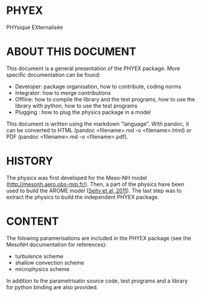 # PHYEX
PHYsique EXternalisée

# ABOUT THIS DOCUMENT

This document is a general presentation of the PHYEX package.
More specific documentation can be found:
 - Developer: package organisation, how to contribute, coding norms
 - Integrator: how to merge contributions
 - Offline: how to compile the library and the test programs, how to use the library with python, how to use the test programs
 - Plugging : how to plug the physics package in a model

This document is written using the markdown "language". With pandoc, it can be converted to HTML (pandoc \<filename\>.md -o \<filename\>.html) or PDF (pandoc \<filename\>.md -o \<filename\>.pdf).

# HISTORY

The physics was first developed for the Meso-NH model (http://mesonh.aero.obs-mip.fr/).
Then, a part of the physics have been used to build the AROME model ([Seity et al, 2011](http://dx.doi.org/10.1175/2010MWR3425.1)).
The last step was to extract the physics to build the independent PHYEX package.

# CONTENT

The folowing paramerisations are included in the PHYEX package (see the MesoNH documentation for references):
 - turbulence scheme
 - shallow convection scheme
 - microphysics scheme

In addition to the parametrisatin source code, test programs and a library for python binding are also provided.
